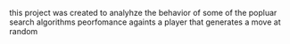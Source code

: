 this project was created to analyhze the behavior of some of the popluar search algorithms peorfomance againts a player that generates a move at random

